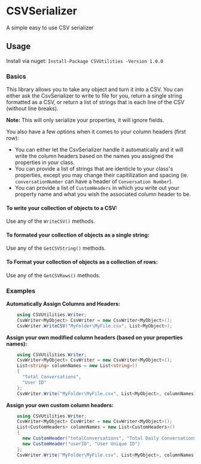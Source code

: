 # CSVSerializer
A simple easy to use CSV serializer

## Usage

Install via nuget: `Install-Package CSVUtilities -Version 1.0.0`

### Basics

This library allows you to take any object and turn it into a CSV. You can either ask the CsvSerializer to write to file for you, return a single string formatted as a CSV, or return a list of strings that is each line of the CSV (without line breaks). 

**Note:** This will only serialize your properties, it will ignore fields.

You also have a few options when it comes to your column headers (first row): 
* You can either let the CsvSerializer handle it automatically and it will write the column headers based on the names you assigned the properties in your class. 
* You can provide a list of strings that are identicle to your class's properties, except you may change their capitilization and spacing (ie. `conversationNumber` can have a header of `Conversation Number`).
* You can provide a list of `CustomHeaders` in which you write out your property name and what you wish the associated column header to be.

#### To write your collection of objects to a CSV:
Use any of the `WriteCSV()` methods.
#### To formated your collection of objects as a single string:
Use any of the `GetCSVString()` methods.
#### To Format your collection of objects as a collection of rows:
Use any of the `GetCSVRows()` methods.

### Examples

**Automatically Assign Columns and Headers:**
```cs
    using CSVUtilities.Writer;
    CsvWriter<MyObject> CsvWriter = new CsvWriter<MyObject>();
    CsvWriter.WriteCSV("MyFolder\MyFile.csv", List<MyObject>);
```

**Assign your own modified column headers (based on your properties names):**
```cs
    using CSVUtilities.Writer;
    CsvWriter<MyObject> CsvWriter = new CsvWriter<MyObject>();
    List<string> columnNames = new List<string>()
    {
      "Total Conversations",
      "User ID"
    };
    CsvWriter.Write("MyFolder\MyFile.csv", List<MyObject>, columnNames);
```
  
**Assign your own custom column headers:**
```cs
    using CSVUtilities.Writer;
    CsvWriter<MyObject> CsvWriter = new CsvWriter<MyObject>();
    List<CustomHeaders> columnNames = new List<CustomHeaders>()
    {
      new CustomHeader("totalConversations", "Total Daily Conversations"),
      new CustomHeader("userID", "User Unique ID")
    };
    CsvWriter.Write("MyFolder\MyFile.csv", List<MyObject>, columnNames);
```

    



